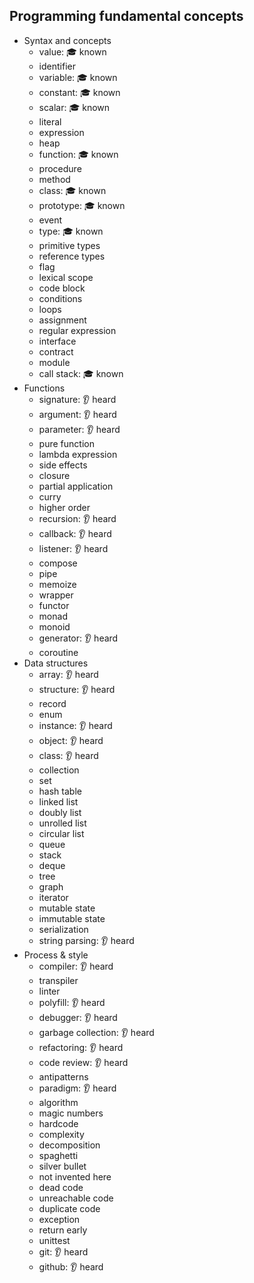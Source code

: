 ## Programming fundamental concepts

- Syntax and concepts
  - value: 🎓 known
  - identifier
  - variable: 🎓 known
  - constant: 🎓 known
  - scalar: 🎓 known
  - literal
  - expression
  - heap
  - function: 🎓 known
  - procedure
  - method
  - class: 🎓 known
  - prototype: 🎓 known
  - event
  - type: 🎓 known
  - primitive types
  - reference types
  - flag
  - lexical scope
  - code block
  - conditions
  - loops
  - assignment
  - regular expression
  - interface
  - contract
  - module
  - call stack: 🎓 known
- Functions
  - signature: 👂 heard
  - argument: 👂 heard
  - parameter: 👂 heard
  - pure function
  - lambda expression
  - side effects
  - closure
  - partial application
  - curry
  - higher order
  - recursion: 👂 heard
  - callback: 👂 heard
  - listener: 👂 heard
  - compose
  - pipe
  - memoize
  - wrapper
  - functor
  - monad
  - monoid
  - generator: 👂 heard
  - coroutine
- Data structures
  - array: 👂 heard
  - structure: 👂 heard
  - record
  - enum
  - instance: 👂 heard
  - object: 👂 heard
  - class: 👂 heard
  - collection
  - set
  - hash table
  - linked list
  - doubly list
  - unrolled list
  - circular list
  - queue
  - stack
  - deque
  - tree
  - graph
  - iterator
  - mutable state
  - immutable state
  - serialization
  - string parsing: 👂 heard
- Process & style
  - compiler: 👂 heard
  - transpiler
  - linter
  - polyfill: 👂 heard
  - debugger: 👂 heard
  - garbage collection: 👂 heard
  - refactoring: 👂 heard
  - code review: 👂 heard
  - antipatterns
  - paradigm: 👂 heard
  - algorithm
  - magic numbers
  - hardcode
  - complexity
  - decomposition
  - spaghetti
  - silver bullet
  - not invented here
  - dead code
  - unreachable code
  - duplicate code
  - exception
  - return early
  - unittest
  - git: 👂 heard
  - github: 👂 heard
